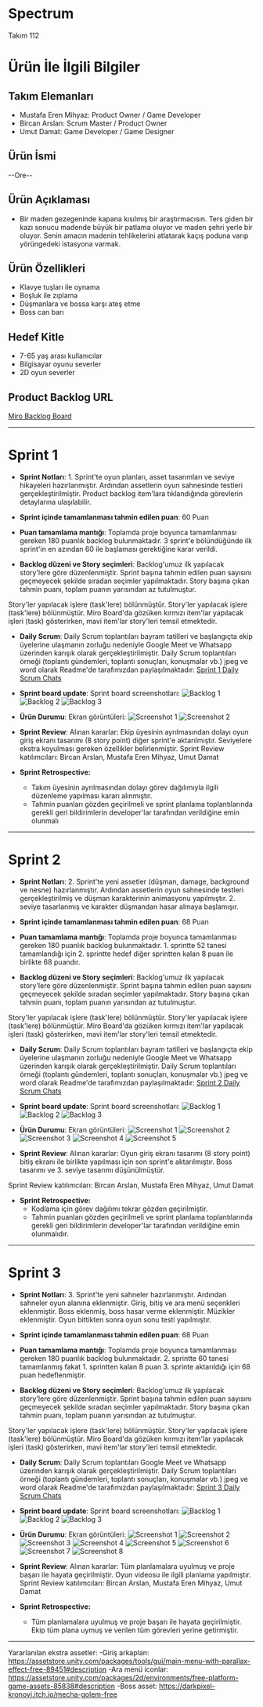 # **Spectrum**

Takım 112

# Ürün İle İlgili Bilgiler

## Takım Elemanları

- Mustafa Eren Mihyaz: Product Owner / Game Developer
- Bircan Arslan: Scrum Master / Product Owner 
- Umut Damat: Game Developer / Game Designer

## Ürün İsmi

--Ore--

## Ürün Açıklaması

- Bir maden gezegeninde kapana kısılmış bir araştırmacısın. Ters giden bir kazı sonucu madende büyük  bir patlama oluyor ve maden şehri yerle bir oluyor. Senin amacın madenin tehlikelerini atlatarak kaçış poduna varıp yörüngedeki istasyona varmak.

## Ürün Özellikleri

- Klavye tuşları ile oynama
- Boşluk ile zıplama
- Düşmanlara ve bossa karşı ateş etme
- Boss can barı

## Hedef Kitle

- 7-65 yaş arası kullanıcılar
- Bilgisayar oyunu severler
- 2D oyun severler

## Product Backlog URL

[Miro Backlog Board](https://miro.com/app/board/uXjVO3JGluM=/?share_link_id=280397684240)

---

# Sprint 1

- **Sprint Notları**: 1. Sprint'te oyun planları, asset tasarımları ve seviye hikayeleri hazırlanmıştır. Ardından assetlerin oyun sahnesinde testleri gerçekleştirilmiştir. Product backlog item'lara tıklandığında görevlerin detaylarına ulaşılabilir.

- **Sprint içinde tamamlanması tahmin edilen puan**: 60 Puan

- **Puan tamamlama mantığı**: Toplamda proje boyunca tamamlanması gereken 180 puanlık backlog bulunmaktadır. 3 sprint'e bölündüğünde ilk sprint'in en azından 60 ile başlaması gerektiğine karar verildi.

- **Backlog düzeni ve Story seçimleri**: Backlog'umuz ilk yapılacak story'lere göre düzenlenmiştir. Sprint başına tahmin edilen puan sayısını geçmeyecek şekilde sıradan seçimler yapılmaktadır. Story başına çıkan tahmin puanı, toplam puanın yarısından az tutulmuştur. 

Story'ler yapılacak işlere (task'lere) bölünmüştür. Story'ler yapılacak işlere (task'lere) bölünmüştür. Miro Board'da gözüken kırmızı item'lar yapılacak işleri (task) gösterirken, mavi item'lar story'leri temsil etmektedir.

- **Daily Scrum**: Daily Scrum toplantıları bayram tatilleri ve başlangıçta ekip üyelerine ulaşmanın zorluğu nedeniyle Google Meet ve Whatsapp üzerinden karışık olarak gerçekleştirilmiştir. Daily Scrum toplantıları örneği (toplantı gündemleri, toplantı sonuçları, konuşmalar vb.) jpeg ve word olarak Readme'de tarafımızdan paylaşılmaktadır: [Sprint 1 Daily Scrum Chats](https://github.com/bircanarslann/Google-Akademi-Takim-112/blob/main/ProjectManagement/Sprint1Documents/DailyScrumMeetingNotesSprint1.docx?raw=true)

- **Sprint board update**: Sprint board screenshotları: 
![Backlog 1](https://raw.githubusercontent.com/bircanarslann/Google-Akademi-Takim-112/main/ProjectManagement/Sprint1Documents/Backlog1.jpg?raw=true) 
![Backlog 2](https://raw.githubusercontent.com/bircanarslann/Google-Akademi-Takim-112/main/ProjectManagement/Sprint1Documents/Backlog2.jpg?raw=true) 
![Backlog 3](https://raw.githubusercontent.com/bircanarslann/Google-Akademi-Takim-112/main/ProjectManagement/Sprint1Documents/Backlog3.jpg?raw=true)

- **Ürün Durumu**: Ekran görüntüleri:
  ![Screenshot 1](https://github.com/bircanarslann/Google-Akademi-Takim-112/blob/main/ProjectManagement/Sprint1Documents/Products1.png?raw=true)
  ![Screenshot 2](https://github.com/bircanarslann/Google-Akademi-Takim-112/blob/main/ProjectManagement/Sprint1Documents/Products3.jpeg?raw=true)

- **Sprint Review**: 
Alınan kararlar: Ekip üyesinin ayrılmasından dolayı oyun giriş ekranı tasarımı (8 story point) diğer sprint'e aktarılmıştır. Seviyelere ekstra koyulması gereken özellikler belirlenmiştir. 
Sprint Review katılımcıları: Bircan Arslan, Mustafa Eren Mihyaz, Umut Damat

- **Sprint Retrospective:**
  - Takım üyesinin ayrılmasından dolayı görev dağılımıyla ilgili düzenleme yapılması kararı alınmıştır.
  - Tahmin puanları gözden geçirilmeli ve sprint planlama toplantılarında gerekli geri bildirimlerin developer'lar tarafından verildiğine emin olunmalı
  
 ---

# Sprint 2

- **Sprint Notları**: 2. Sprint'te yeni assetler (düşman, damage, background ve nesne) hazırlanmıştır. Ardından assetlerin oyun sahnesinde testleri gerçekleştirilmiş ve düşman karakterinin animasyonu yapılmıştır. 2. seviye tasarlanmış ve karakter düşmandan hasar almaya başlamışır.

- **Sprint içinde tamamlanması tahmin edilen puan**: 68 Puan

- **Puan tamamlama mantığı**: Toplamda proje boyunca tamamlanması gereken 180 puanlık backlog bulunmaktadır. 1. sprintte 52 tanesi tamamlandığı için 2. sprintte hedef  diğer sprintten kalan 8 puan ile birlikte 68 puandır.

- **Backlog düzeni ve Story seçimleri**: Backlog'umuz ilk yapılacak story'lere göre düzenlenmiştir. Sprint başına tahmin edilen puan sayısını geçmeyecek şekilde sıradan seçimler yapılmaktadır. Story başına çıkan tahmin puanı, toplam puanın yarısından az tutulmuştur. 

Story'ler yapılacak işlere (task'lere) bölünmüştür. Story'ler yapılacak işlere (task'lere) bölünmüştür. Miro Board'da gözüken kırmızı item'lar yapılacak işleri (task) gösterirken, mavi item'lar story'leri temsil etmektedir.

- **Daily Scrum**: Daily Scrum toplantıları bayram tatilleri ve başlangıçta ekip üyelerine ulaşmanın zorluğu nedeniyle Google Meet ve Whatsapp üzerinden karışık olarak gerçekleştirilmiştir. Daily Scrum toplantıları örneği (toplantı gündemleri, toplantı sonuçları, konuşmalar vb.) jpeg ve word olarak Readme'de tarafımızdan paylaşılmaktadır: [Sprint 2 Daily Scrum Chats](https://github.com/bircanarslann/Google-Akademi-Takim-112/blob/main/ProjectManagement/Sprint2Documents/DailyScrumMeetingNotesSprint2.docx?raw=true)

- **Sprint board update**: Sprint board screenshotları: 
![Backlog 1](https://raw.githubusercontent.com/bircanarslann/Google-Akademi-Takim-112/main/ProjectManagement/Sprint2Documents/Backlog1.jpg?raw=true) 
![Backlog 2](https://raw.githubusercontent.com/bircanarslann/Google-Akademi-Takim-112/main/ProjectManagement/Sprint2Documents/Backlog2.jpg?raw=true) 
![Backlog 3](https://raw.githubusercontent.com/bircanarslann/Google-Akademi-Takim-112/main/ProjectManagement/Sprint2Documents/Backlog3.jpg?raw=true)

- **Ürün Durumu**: Ekran görüntüleri:
  ![Screenshot 1](https://github.com/bircanarslann/Google-Akademi-Takim-112/blob/main/ProjectManagement/Sprint2Documents/Products2.jpeg?raw=true)
  ![Screenshot 2](https://github.com/bircanarslann/Google-Akademi-Takim-112/blob/main/ProjectManagement/Sprint2Documents/Products3.jpeg?raw=true)
  ![Screenshot 3](https://github.com/bircanarslann/Google-Akademi-Takim-112/blob/main/ProjectManagement/Sprint2Documents/Products4.jpeg?raw=true)
  ![Screenshot 4](https://github.com/bircanarslann/Google-Akademi-Takim-112/blob/main/ProjectManagement/Sprint2Documents/Products1.jpeg?raw=true)
  ![Screenshot 5](https://github.com/bircanarslann/Google-Akademi-Takim-112/blob/main/ProjectManagement/Sprint2Documents/Products5.png?raw=true)

- **Sprint Review**: 
Alınan kararlar: Oyun giriş ekranı tasarımı (8 story point) bitiş ekranı ile birlikte yapılması için son sprint'e aktarılmıştır. Boss tasarımı ve 3. seviye tasarımı düşünülmüştür. 

Sprint Review katılımcıları: Bircan Arslan, Mustafa Eren Mihyaz, Umut Damat

- **Sprint Retrospective:**
  - Kodlama için görev dağılımı tekrar gözden geçirilmiştir.
  - Tahmin puanları gözden geçirilmeli ve sprint planlama toplantılarında gerekli geri bildirimlerin developer'lar tarafından verildiğine emin olunmalıdır.

---
# Sprint 3

- **Sprint Notları**: 3. Sprint'te yeni sahneler hazırlanmıştır. Ardından sahneler oyun alanına eklenmiştir.  Giriş, bitiş ve ara menü seçenkleri eklenmiştir. Boss eklenmiş, boss hasar verme eklenmiştir. Müzikler eklenmiştir. Oyun bittikten sonra oyun sonu testi yapılmıştır.

- **Sprint içinde tamamlanması tahmin edilen puan**: 68 Puan

- **Puan tamamlama mantığı**: Toplamda proje boyunca tamamlanması gereken 180 puanlık backlog bulunmaktadır. 2. sprintte 60 tanesi tamamlanmış fakat 1. sprintten kalan 8 puan 3. sprinte aktarıldığı için 68 puan hedeflenmiştir. 

- **Backlog düzeni ve Story seçimleri**: Backlog'umuz ilk yapılacak story'lere göre düzenlenmiştir. Sprint başına tahmin edilen puan sayısını geçmeyecek şekilde sıradan seçimler yapılmaktadır. Story başına çıkan tahmin puanı, toplam puanın yarısından az tutulmuştur. 

Story'ler yapılacak işlere (task'lere) bölünmüştür. Story'ler yapılacak işlere (task'lere) bölünmüştür. Miro Board'da gözüken kırmızı item'lar yapılacak işleri (task) gösterirken, mavi item'lar story'leri temsil etmektedir.

- **Daily Scrum**: Daily Scrum toplantıları Google Meet ve Whatsapp üzerinden karışık olarak gerçekleştirilmiştir. Daily Scrum toplantıları örneği (toplantı gündemleri, toplantı sonuçları, konuşmalar vb.) jpeg ve word olarak Readme'de tarafımızdan paylaşılmaktadır: [Sprint 3 Daily Scrum Chats](https://github.com/bircanarslann/Google-Akademi-Takim-112/blob/main/ProjectManagement/Sprint3Documents/DailyScrumMeetingNotesSprint3.docx?raw=true)

- **Sprint board update**: Sprint board screenshotları: 
![Backlog 1](https://raw.githubusercontent.com/bircanarslann/Google-Akademi-Takim-112/main/ProjectManagement/Sprint3Documents/Backlog1.jpg?raw=true) 
![Backlog 2](https://raw.githubusercontent.com/bircanarslann/Google-Akademi-Takim-112/main/ProjectManagement/Sprint3Documents/Backlog2.jpg?raw=true) 
![Backlog 3](https://raw.githubusercontent.com/bircanarslann/Google-Akademi-Takim-112/main/ProjectManagement/Sprint3Documents/Backlog3.jpg?raw=true)

- **Ürün Durumu**: Ekran görüntüleri:
  ![Screenshot 1](https://github.com/bircanarslann/Google-Akademi-Takim-112/blob/main/ProjectManagement/Sprint3Documents/Products1.jpeg?raw=true)
  ![Screenshot 2](https://github.com/bircanarslann/Google-Akademi-Takim-112/blob/main/ProjectManagement/Sprint3Documents/Products2.jpeg?raw=true)
  ![Screenshot 3](https://github.com/bircanarslann/Google-Akademi-Takim-112/blob/main/ProjectManagement/Sprint3Documents/Products3.jpeg?raw=true)
  ![Screenshot 4](https://github.com/bircanarslann/Google-Akademi-Takim-112/blob/main/ProjectManagement/Sprint3Documents/Products4.jpg?raw=true)
  ![Screenshot 5](https://github.com/bircanarslann/Google-Akademi-Takim-112/blob/main/ProjectManagement/Sprint3Documents/Products5.jpg?raw=true)
  ![Screenshot 6](https://github.com/bircanarslann/Google-Akademi-Takim-112/blob/main/ProjectManagement/Sprint3Documents/Products6.jpg?raw=true)
  ![Screenshot 7](https://github.com/bircanarslann/Google-Akademi-Takim-112/blob/main/ProjectManagement/Sprint3Documents/Products7.jpg?raw=true)
  ![Screenshot 8](https://github.com/bircanarslann/Google-Akademi-Takim-112/blob/main/ProjectManagement/Sprint3Documents/Products8.jpg?raw=true)

- **Sprint Review**: 
Alınan kararlar: Tüm planlamalara uyulmuş ve proje başarı ile hayata geçirilmiştir. Oyun videosu ile ilgili planlama yapılmıştır.
Sprint Review katılımcıları: Bircan Arslan, Mustafa Eren Mihyaz, Umut Damat
 
- **Sprint Retrospective:**
  - Tüm planlamalara uyulmuş ve proje başarı ile hayata geçirilmiştir. Ekip tüm plana uymuş ve verilen tüm görevleri yerine getirmiştir.
 
---
Yararlanılan ekstra assetler:
-Giriş arkaplan:
https://assetstore.unity.com/packages/tools/gui/main-menu-with-parallax-effect-free-89451#description
-Ara menü iconlar:
https://assetstore.unity.com/packages/2d/environments/free-platform-game-assets-85838#description
-Boss asset:
https://darkpixel-kronovi.itch.io/mecha-golem-free

